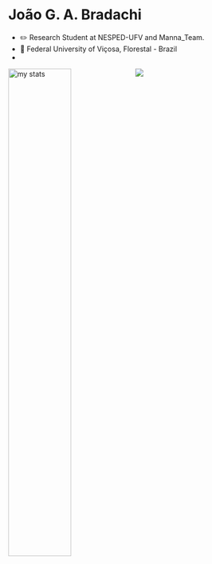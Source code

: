 
# João G. A. Bradachi


- ✏️ Research Student at NESPED-UFV and Manna_Team.
- 🏫 Federal University of Viçosa, Florestal - Brazil
- 

<!---
JBradachi/JBradachi is a ✨ special ✨ repository because its `README.md` (this file) appears on your GitHub profile.
You can click the Preview link to take a look at your changes.
--->
<div>
  <p></p>
  <img src = "https://github-readme-stats.vercel.app/api/top-langs/?username=JBradachi&layout=donut&show_icons=true&theme=tokyonight&langs_count=7&rank_icon=github">
  <img alt="my stats" align="left" width="50%" src = "https://github-readme-stats.vercel.app/api?username=GuilhermeZorzal&show_icons=true&theme=transparent" />
 </div>
